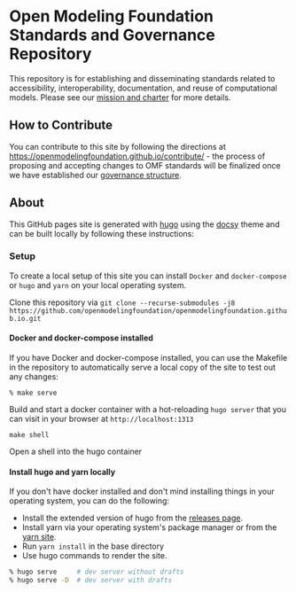 # Open Modeling Foundation Standards and Governance Repository

This repository is for establishing and disseminating standards related to accessibility, interoperability, documentation, and reuse of computational models. Please see our [mission and charter](https://openmodelingfoundation.org/mission-and-charter/) for more details.

## How to Contribute

You can contribute to this site by following the directions at https://openmodelingfoundation.github.io/contribute/ - the process of proposing and accepting changes to OMF standards will be finalized once we have established our [governance structure](https://openmodelingfoundation.github.io/governance/).

## About

This GitHub pages site is generated with [hugo](https://gohugo.io) using the [docsy](https://www.docsy.dev) theme and can be built locally by following these instructions:

### Setup

To create a local setup of this site you can install `Docker` and `docker-compose` or `hugo` and `yarn` on your local operating system.

Clone this repository via `git clone --recurse-submodules -j8 https://github.com/openmodelingfoundation/openmodelingfoundation.github.io.git`

#### Docker and docker-compose installed
If you have Docker and docker-compose installed, you can use the Makefile in the repository to automatically serve a local copy of the site to test out any changes:

```
% make serve
```

Build and start a docker container with a hot-reloading `hugo server` that you can visit in your browser at `http://localhost:1313`


```
make shell
```

Open a shell into the hugo container

#### Install hugo and yarn locally
If you don't have docker installed and don't mind installing things in your operating system, you can do the following:

- Install the extended version of hugo from the [releases page](https://github.com/gohugoio/hugo/releases).
- Install yarn via your operating system's package manager or from the [yarn site](https://yarnpkg.com/getting-started/install).
- Run `yarn install` in the base directory
- Use hugo commands to render the site.

```bash
% hugo serve     # dev server without drafts
% hugo serve -D  # dev server with drafts
```
